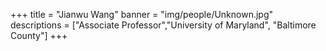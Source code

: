 +++
title = "Jianwu Wang"
banner = "img/people/Unknown.jpg"
descriptions = ["Associate Professor","University of Maryland", "Baltimore County"]
+++
